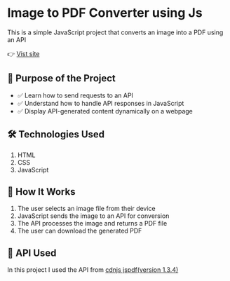 <h1>Image to PDF Converter using Js</h1>
<p>This is a simple JavaScript project that converts an image into a PDF using an API</p>
<p>👉 <a href="https://img-to-pdf.pages.dev/">Vist site</a></p>


<h2>📌 Purpose of the Project</h2>
<ul>
  <li>✅ Learn how to send requests to an API</li>
  <li>✅ Understand how to handle API responses in JavaScript</li>
  <li>✅ Display API-generated content dynamically on a webpage</li>
</ul>


<h2>🛠 Technologies Used</h2>
<ol>
  <li>HTML</li>
  <li>CSS</li>
  <li>JavaScript</li>
</ol>

<h2>🚀 How It Works</h2>
<ol>
  <li>The user selects an image file from their device</li>
  <li>JavaScript sends the image to an API for conversion</li>
  <li>The API processes the image and returns a PDF file</li>
  <li>The user can download the generated PDF</li>
</ol>

<h2>🔗 API Used</h2>
<p>In this project I used the API from <a href="https://cdnjs.com/libraries/jspdf/1.3.4">cdnjs jspdf(version 1.3.4)</a></p>
